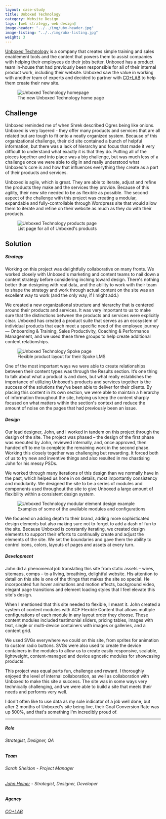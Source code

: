 ```yaml
---
layout: case-study
title: Unboxed Technology
category: Website Design
tags: [web strategy, web design]
image-header: "../../img/ubx-header.jpg"
image-listing: "../../img/ubx-listing.jpg"
weight: 3
---
```

[Unboxed Technology](https://www.unboxedtechnology.com) is a company that creates simple training and sales enablement tools and the content that powers them to assist companies with helping their employees do their jobs better. Unboxed has a product team in-house that had previously been responsible for all of their internal product work, including their website. Unboxed saw the value in working with another team of experts and decided to partner with [CO+LAB](https://www.teamcolab.com) to help them create their new site.

<figure>
	<img src="../../img/ubx-home.jpg"/ alt="Unboxed Technology homepage">
	<figcaption>The new Unboxed Technology home page</a></figcaption>
</figure>

## Challenge

Unboxed reminded me of when Shrek described Ogres being like onions. Unboxed is very layered - they offer many products and services that are all related but are tough to fit onto a neatly organized system. Because of this organizational challenge, their old site contained a bunch of helpful information, but there was a lack of hierarchy and focus that made it very difficult to understand what exactly it is that they do. Putting all of the pieces together and into place was a big challenge, but was much less of a challenge once we were able to dig in and really understood what Unboxed's core is and how that influences everything they create as a part of their products and services.

Unboxed is agile, which is great. They are able to iterate, adjust and refine the products they make and the services they provide. Because of this agility, their new site needed to be as flexible as possible. The second aspect of the challenge with this project was creating a modular, expandable and fully-controllable through Wordpress site that would allow them to iterate and refine on their website as much as they do with their products.

<figure>
	<img src="../../img/ubx-products.jpg"/ alt="Unboxed Technology products page">
	<figcaption>List page for all of Unboxed's products</a></figcaption>
</figure>

## Solution

##### Strategy
Working on this project was delightfully collaborative on many fronts. We worked closely with Unboxed's marketing and content teams to nail down a content strategy before considering inching toward design. There's nothing better than designing with real data, and the ability to work with their team to shape the strategy and work through actual content on the site was an excellent way to work (and the only way, if I might add.)

We created a new organizational structure and hierarchy that is centered around their products and services. It was very important to us to make sure that the distinctions between the products and services were explicitly clear. Unboxed has created a product suite that serves as an ecosystem of individual products that each meet a specific need of the employee journey — Onboarding & Training, Sales Productivity, Coaching & Performance Management, and we used these three groups to help create additional content relationships.

<figure>
	<img src="../../img/ubx-spoke.jpg"/ alt="Unboxed Technology Spoke page">
	<figcaption>Flexible product layout for their Spoke LMS</a></figcaption>
</figure>

One of the most important ways we were able to create relationships between their content types was through the Results section. It’s one thing to talk about what a product is and does, but what really establishes the importance of utilizing Unboxed’s products and services together is the success of the solutions they’ve been able to deliver for their clients. By placing this content in its own section, we were able to maintain a hierarchy of information throughout the site, helping us keep the content sharply focused on what matters within the section's context and reduce the amount of noise on the pages that had previously been an issue.

##### Design
Our lead designer, John, and I worked in tandem on this project through the design of the site. The project was phased – the design of the first phase was executed by John, reviewed internally, and, once approved, then handed off to me to complete the remaining work in the second phase. Working this closely together was challenging but rewarding. It forced both of us to try new and inventive things and also resulted in me chastising John for his messy PSDs.

We worked through many iterations of this design than we normally have in the past, which helped us hone in on details, most importantly consistency and modularity. We designed the site to be a series of modules and components used throughout the site to give Unboxed a large amount of flexibility within a consistent design system.

<figure>
	<img src="../../img/ubx-modules.jpg"/ alt="Unboxed Technology modular element design example">
	<figcaption>Examples of some of the available modules and configurations</a></figcaption>
</figure>

We focused on adding depth to their brand, adding more sophisticated design elements but also making sure not to forget to add a  dash of fun to the site. Because Unboxed is constantly iterating, we created design elements to support their efforts to continually create and adjust the elements of the site. We set the boundaries and gave them the ability to control icons, colors, layouts of pages and assets at every turn.

##### Development
John did a phenomenal job translating this site from static assets – wires, sitemaps, comps – to a living, breathing, delightful website. His attention to detail on this site is one of the things that  makes the site so special. He incorporated fun hover animations and motion effects, background video, elegant page transitions and element loading styles that I feel elevate this site's design.

When I mentioned that this site needed to flexible, I meant it. John created a system of content modules with ACF Flexible Content that allows multiple configurations of each module in any layout order they choose. These content modules included testimonial sliders, pricing tables, images with text, single or multi-device containers with images or galleries, and a content grid.

We used SVGs everywhere we could on this site, from sprites for animation to custom radio buttons. SVGs were also used to create the device containers in the modules to allow us to create easily responsive, scalable, lightweight, content-managed and device agnostic modules for showcasing products.

This project was equal parts fun, challenge and reward. I thoroughly enjoyed the level of internal collaboration, as well as collaboration with Unboxed to make this site a success. The site was in some ways very technically challenging, and we were able to build a site that meets their needs and performs very well. 

I don't often like to use data as my sole indicator of a job well done, but after 2 months of Unboxed's site being live, their Goal Conversion Rate was up 500%, and that's something I'm incredibly proud of.

***
##### Role
###### Strategist, Designer, QA
##### Team
###### Sarah Sheldon - Project Manager
###### [John Heiner]() - Strategist, Designer, Developer
##### Agency
###### [CO+LAB](https://www.teamcolab.com)